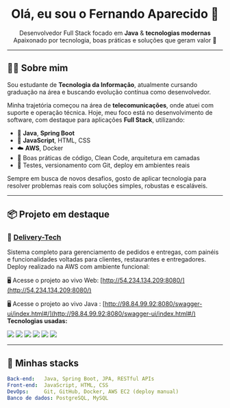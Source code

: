 <h1 align="center">Olá, eu sou o Fernando Aparecido 👋</h1>

<p align="center">
Desenvolvedor Full Stack focado em <strong>Java</strong> & <strong>tecnologias modernas</strong> <br/>
Apaixonado por tecnologia, boas práticas e soluções que geram valor 🚀
</p>

---

## 👨‍💻 Sobre mim

Sou estudante de **Tecnologia da Informação**, atualmente cursando graduação na área e buscando evolução contínua como desenvolvedor.

Minha trajetória começou na área de **telecomunicações**, onde atuei com suporte e operação técnica. Hoje, meu foco está no desenvolvimento de software, com destaque para aplicações **Full Stack**, utilizando:

- 🧠 **Java**, **Spring Boot**
- 🎨 **JavaScript**, HTML, CSS
- ☁️ **AWS**, Docker
- 🧰 Boas práticas de código, Clean Code, arquitetura em camadas
- 🧪 Testes, versionamento com Git, deploy em ambientes reais

Sempre em busca de novos desafios, gosto de aplicar tecnologia para resolver problemas reais com soluções simples, robustas e escaláveis.

---

## 📦 Projeto em destaque

### 🔗 [Delivery-Tech](https://github.com/FernandoDev0/delivery-tech)

Sistema completo para gerenciamento de pedidos e entregas, com painéis e funcionalidades voltadas para clientes, restaurantes e entregadores.  
Deploy realizado na AWS com ambiente funcional:

🖥️ Acesse o projeto ao vivo Web: [http://54.234.134.209:8080/](http://54.234.134.209:8080/)

🖥️ Acesse o projeto ao vivo Java : [http://98.84.99.92:8080/swagger-ui/index.html#/](http://98.84.99.92:8080/swagger-ui/index.html#/)
**Tecnologias usadas:**


<p align="left">
  <img src="https://img.shields.io/badge/Java-ED8B00?style=for-the-badge&logo=java&logoColor=white"/>
  <img src="https://img.shields.io/badge/Spring_Boot-6DB33F?style=for-the-badge&logo=springboot&logoColor=white"/>
  <img src="https://img.shields.io/badge/JavaScript-F7DF1E?style=for-the-badge&logo=javascript&logoColor=black"/>
  <img src="https://img.shields.io/badge/AWS-232F3E?style=for-the-badge&logo=amazon-aws&logoColor=white"/>
  <img src="https://img.shields.io/badge/HTML5-E34F26?style=for-the-badge&logo=html5&logoColor=white"/>
  <img src="https://img.shields.io/badge/CSS3-1572B6?style=for-the-badge&logo=css3&logoColor=white"/>
</p>

---

## 🧰 Minhas stacks

```yaml
Back-end:   Java, Spring Boot, JPA, RESTful APIs
Front-end:  JavaScript, HTML, CSS
DevOps:     Git, GitHub, Docker, AWS EC2 (deploy manual)
Banco de dados: PostgreSQL, MySQL
